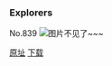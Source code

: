 ### Explorers
No.839
![图片不见了~~~](https://imgs.xkcd.com/comics/explorers.png)

[原址](https://xkcd.com//839) [下载](https://imgs.xkcd.com/comics/explorers.png)

